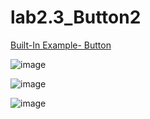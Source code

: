 # lab2.3_Button2

[Built-In Example- Button](https://www.arduino.cc/en/Tutorial/BuiltInExamples/Button)

![image](https://user-images.githubusercontent.com/33184844/111905576-97bcbe80-8a09-11eb-8c61-a4500a8a5f86.png)

![image](https://user-images.githubusercontent.com/33184844/111905613-c175e580-8a09-11eb-8b0f-4ebad0a91805.png)

![image](https://user-images.githubusercontent.com/33184844/111905630-db172d00-8a09-11eb-8c01-6be4a32a636e.png)
